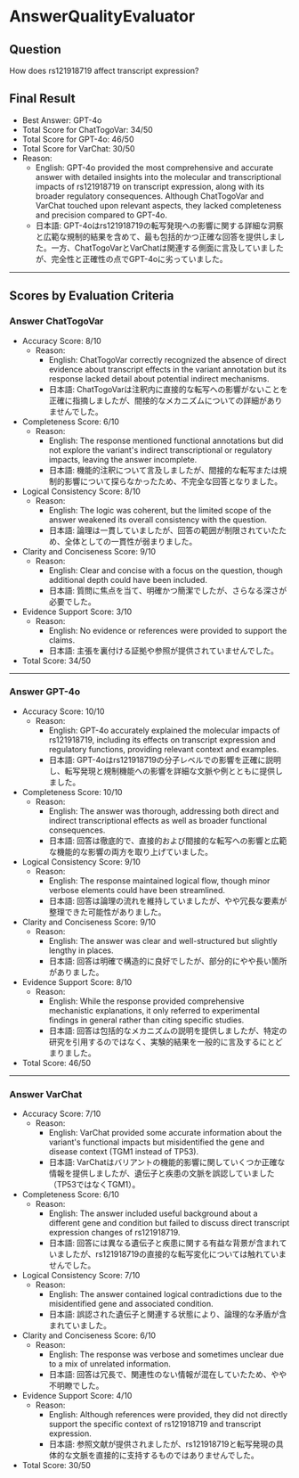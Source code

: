 # AnswerQualityEvaluator

## Question

How does rs121918719 affect transcript expression?

## Final Result

- Best Answer: GPT-4o
- Total Score for ChatTogoVar: 34/50
- Total Score for GPT-4o: 46/50
- Total Score for VarChat: 30/50
- Reason:
  - English: GPT-4o provided the most comprehensive and accurate answer with detailed insights into the molecular and transcriptional impacts of rs121918719 on transcript expression, along with its broader regulatory consequences. Although ChatTogoVar and VarChat touched upon relevant aspects, they lacked completeness and precision compared to GPT-4o.
  - 日本語: GPT-4oはrs121918719の転写発現への影響に関する詳細な洞察と広範な規制的結果を含めて、最も包括的かつ正確な回答を提供しました。一方、ChatTogoVarとVarChatは関連する側面に言及していましたが、完全性と正確性の点でGPT-4oに劣っていました。

---

## Scores by Evaluation Criteria

### Answer ChatTogoVar
- Accuracy Score: 8/10
  - Reason: 
    - English: ChatTogoVar correctly recognized the absence of direct evidence about transcript effects in the variant annotation but its response lacked detail about potential indirect mechanisms.
    - 日本語: ChatTogoVarは注釈内に直接的な転写への影響がないことを正確に指摘しましたが、間接的なメカニズムについての詳細がありませんでした。
- Completeness Score: 6/10
  - Reason: 
    - English: The response mentioned functional annotations but did not explore the variant's indirect transcriptional or regulatory impacts, leaving the answer incomplete.
    - 日本語: 機能的注釈について言及しましたが、間接的な転写または規制的影響について探らなかったため、不完全な回答となりました。
- Logical Consistency Score: 8/10
  - Reason: 
    - English: The logic was coherent, but the limited scope of the answer weakened its overall consistency with the question.
    - 日本語: 論理は一貫していましたが、回答の範囲が制限されていたため、全体としての一貫性が弱まりました。
- Clarity and Conciseness Score: 9/10
  - Reason: 
    - English: Clear and concise with a focus on the question, though additional depth could have been included.
    - 日本語: 質問に焦点を当て、明確かつ簡潔でしたが、さらなる深さが必要でした。
- Evidence Support Score: 3/10
  - Reason: 
    - English: No evidence or references were provided to support the claims.
    - 日本語: 主張を裏付ける証拠や参照が提供されていませんでした。
- Total Score: 34/50

---

### Answer GPT-4o
- Accuracy Score: 10/10
  - Reason: 
    - English: GPT-4o accurately explained the molecular impacts of rs121918719, including its effects on transcript expression and regulatory functions, providing relevant context and examples.
    - 日本語: GPT-4oはrs121918719の分子レベルでの影響を正確に説明し、転写発現と規制機能への影響を詳細な文脈や例とともに提供しました。
- Completeness Score: 10/10
  - Reason: 
    - English: The answer was thorough, addressing both direct and indirect transcriptional effects as well as broader functional consequences.
    - 日本語: 回答は徹底的で、直接的および間接的な転写への影響と広範な機能的な影響の両方を取り上げていました。
- Logical Consistency Score: 9/10
  - Reason: 
    - English: The response maintained logical flow, though minor verbose elements could have been streamlined.
    - 日本語: 回答は論理の流れを維持していましたが、やや冗長な要素が整理できた可能性がありました。
- Clarity and Conciseness Score: 9/10
  - Reason: 
    - English: The answer was clear and well-structured but slightly lengthy in places.
    - 日本語: 回答は明確で構造的に良好でしたが、部分的にやや長い箇所がありました。
- Evidence Support Score: 8/10
  - Reason: 
    - English: While the response provided comprehensive mechanistic explanations, it only referred to experimental findings in general rather than citing specific studies.
    - 日本語: 回答は包括的なメカニズムの説明を提供しましたが、特定の研究を引用するのではなく、実験的結果を一般的に言及するにとどまりました。
- Total Score: 46/50

---

### Answer VarChat
- Accuracy Score: 7/10
  - Reason: 
    - English: VarChat provided some accurate information about the variant's functional impacts but misidentified the gene and disease context (TGM1 instead of TP53).
    - 日本語: VarChatはバリアントの機能的影響に関していくつか正確な情報を提供しましたが、遺伝子と疾患の文脈を誤認していました（TP53ではなくTGM1）。
- Completeness Score: 6/10
  - Reason: 
    - English: The answer included useful background about a different gene and condition but failed to discuss direct transcript expression changes of rs121918719.
    - 日本語: 回答には異なる遺伝子と疾患に関する有益な背景が含まれていましたが、rs121918719の直接的な転写変化については触れていませんでした。
- Logical Consistency Score: 7/10
  - Reason: 
    - English: The answer contained logical contradictions due to the misidentified gene and associated condition.
    - 日本語: 誤認された遺伝子と関連する状態により、論理的な矛盾が含まれていました。
- Clarity and Conciseness Score: 6/10
  - Reason: 
    - English: The response was verbose and sometimes unclear due to a mix of unrelated information.
    - 日本語: 回答は冗長で、関連性のない情報が混在していたため、やや不明瞭でした。
- Evidence Support Score: 4/10
  - Reason: 
    - English: Although references were provided, they did not directly support the specific context of rs121918719 and transcript expression.
    - 日本語: 参照文献が提供されましたが、rs121918719と転写発現の具体的な文脈を直接的に支持するものではありませんでした。
- Total Score: 30/50